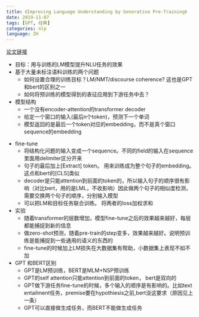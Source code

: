 ```yaml
---
title: 《Improving Language Understanding by Generative Pre-Training》
date: 2019-11-07
tags: [GPT, 经典]
categories: nlp
language: ZH
---
```


[论文链接](https://s3-us-west-2.amazonaws.com/openai-assets/research-covers/language-unsupervised/language_understanding_paper.pdf)

- 目标：用与训练的LM模型提升NLU任务的效果
- 基于大量未标注语料训练的两个问题
    - 如何设置合理的训练目标？LM/NMT/discourse coherence? 这也是GPT和bert的区别之一
    - 如何将预训练的模型得到的表征应用到下游任务中去？
- 模型结构
    - 一个没有encoder-attention的transformer decoder
    - 给定一个窗口的输入(最后n个token)，预测下一个单词
    - 模型返回的是最后一个token对应的embedding，而不是真个窗口sequence的embedding
<!--more-->
- fine-tune
    - 将结构化问题的输入变成一个sequence。不同的field的输入在sequence里面用delimiter区分开来
    - 句子的最后加上[Extract] token。 用来训练成为整个句子的embedding。 这点和bert的[CLS]类似
    - decoder是只能attention到前面的token的，所以输入句子的顺序很有影响（对比bert，用的是LML，不收影响）因此做两个句子的相似度检测，需要交换两个句子的顺序，分别输入模型
    - 可以把LM和目标任务联合训练。 将两者的loss加权求和
- 实验
    - 随着transformer的层数增加，模型fine-tune之后的效果越来越好，每层都能捕捉到新的信息
    - 做zero-shot预测，随着pre-train的step变多，效果越来越好。说明预训练是能捕捉到一些通用的语义的东西的
    - fine-tune的时候加上LM损失在大数据集有帮助，小数据集上表现不如不加
- GPT 和BERT区别
    - GPT是LM预训练，BERT是MLM+NSP预训练
    - GPT的self attention只能attention到前面的token， bert是双向的
    - GPT做下游任务fine-tune的时候，多个输入的顺序是有影响的。比如text entailment任务，premise要在hypothiesis之前,bert没这要求（原因见上一条）
    - GPT可以直接做生成任务，而BERT不能做生成任务
